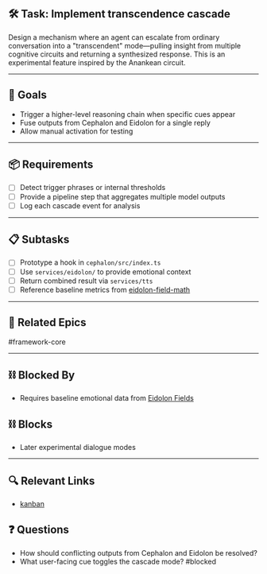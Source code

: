 ## 🛠️ Task: Implement transcendence cascade

Design a mechanism where an agent can escalate from ordinary
conversation into a "transcendent" mode—pulling insight from multiple
cognitive circuits and returning a synthesized response. This is an
experimental feature inspired by the Anankean circuit.

---

## 🎯 Goals

- Trigger a higher-level reasoning chain when specific cues appear
- Fuse outputs from Cephalon and Eidolon for a single reply
- Allow manual activation for testing

---

## 📦 Requirements

- [ ] Detect trigger phrases or internal thresholds
- [ ] Provide a pipeline step that aggregates multiple model outputs
- [ ] Log each cascade event for analysis

---

## 📋 Subtasks

- [ ] Prototype a hook in `cephalon/src/index.ts`
- [ ] Use `services/eidolon/` to provide emotional context
- [ ] Return combined result via `services/tts`
- [ ] Reference baseline metrics from [eidolon-field-math](../../notes/math/eidolon-field-math.md)

---

## 🔗 Related Epics

#framework-core

---

## ⛓️ Blocked By

- Requires baseline emotional data from [Eidolon Fields](../../notes/math/eidolon-field-math.md)

## ⛓️ Blocks

- Later experimental dialogue modes

---

## 🔍 Relevant Links

- [kanban](../boards/kanban.md)

## ❓ Questions

- How should conflicting outputs from Cephalon and Eidolon be resolved?
- What user-facing cue toggles the cascade mode?
#blocked

